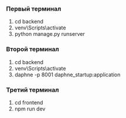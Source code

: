 ### Первый терминал

1. cd backend
2. venv\Scripts\activate
3. python manage.py runserver

### Второй терминал

1. cd backend
2. venv\Scripts\activate
3. daphne -p 8001 daphne_startup:application

### Третий терминал

1. cd frontend
2. npm run dev